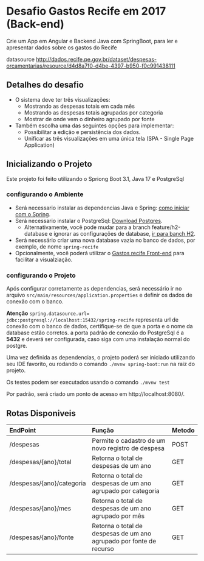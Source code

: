 # Desafio Gastos Recife em 2017 (Back-end)
Crie um App em Angular e Backend Java com SpringBoot, para ler e apresentar dados
sobre os gastos do Recife

datasource http://dados.recife.pe.gov.br/dataset/despesas-orcamentarias/resource/d4d8a7f0-d4be-4397-b950-f0c991438111

## Detalhes do desafio
  - O sistema deve ter três visualizações:
    -  Mostrando as despesas totais em cada mês
    -  Mostrando as despesas totais agrupadas por categoria
    -  Mostrar de onde vem o dinheiro agrupado por fonte
  - Também escolha uma das seguintes opções para implementar:
    - Possibilitar a edição e persistência dos dados.
    - Unificar as três visualizações em uma única tela (SPA - Single Page Application)

## Inicializando o Projeto
Este projeto foi feito utilizando o Spriong Boot 3.1, Java 17 e PostgreSql

### configurando o Ambiente

 - Será necessario instalar as dependencias Java e Spring: [como iniciar com o Spring](https://spring.io/quickstart).
 - Será necessario instalar o PostgreSql: [Download Postgres](https://www.postgresql.org/download/).
   - Alternativamente, você pode mudar para a branch feature/h2-database e ignorar as configurações de database, [ir para banch H2](https://github.com/Allanfd12/gastos-recife-back/tree/feature/h2-database#readme).
 - Será necessário criar uma nova database vazia no banco de dados, por exemplo, de nome `spring-recife`
 - Opcionalmente, você poderá utilizar o [Gastos recife Front-end](https://github.com/Allanfd12/gastos-recife-front) para facilitar a visualziação.

### configurando o Projeto

Após configurar corretamente as dependencias, será necessário ir no arquivo `src/main/resources/application.properties` e definir os dados de conexão com o banco.

**Atenção**
`spring.datasource.url= jdbc:postgresql://localhost:15432/spring-recife` representa url de conexão com o banco de dados, certifique-se de que a porta e o nome da database estão corretos.
a porta padrão de conexão do PostgreSql é a **5432** e deverá ser configurada, caso siga com uma instalação normal do postgre.

Uma vez definida as dependencias, o projeto poderá ser iniciado utilizando seu IDE favorito, ou rodando o comando `./mvnw spring-boot:run` na raiz do projeto.

Os testes podem ser executados usando o comando `./mvnw test`

Por padrão, será criado um ponto de acesso em http://localhost:8080/.

## Rotas Disponiveis

EndPoint | Função |  Metodo |
:--------- | :------ | :------ |
 /despesas| Permite o cadastro de um novo registro de despesa | POST |
 /despesas/{ano}/total| Retorna o total de despesas de um ano | GET |
 /despesas/{ano}/categoria| Retorna o total de despesas de um ano agrupado por categoria | GET |
 /despesas/{ano}/mes| Retorna o total de despesas de um ano agrupado por mês | GET |
 /despesas/{ano}/fonte| Retorna o total de despesas de um ano agrupado por fonte de recurso | GET |



